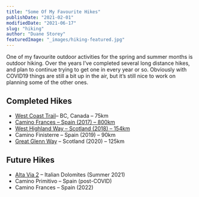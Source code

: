 ```yaml
---
title: "Some Of My Favourite Hikes"
publishDate: "2021-02-01"
modifiedDate: "2021-06-17"
slug: "hiking"
author: "Duane Storey"
featuredImage: "_images/hiking-featured.jpg"
---
```


One of my favourite outdoor activities for the spring and summer months is outdoor hiking. Over the years I’ve completed several long distance hikes, and plan to continue trying to get one in every year or so. Obviously with COVID19 things are still a bit up in the air, but it’s still nice to work on planning some of the other ones.

## Completed Hikes

- [West Coast Trail](https://www.pc.gc.ca/en/pn-np/bc/pacificrim/activ/SCO-WCT)– BC, Canada – 75km
- [Camino Frances – Spain (2017) – 800km](/travel/walking-the-camino-de-santiago/)
- [West Highland Way – Scotland (2018) – 154km](/hiking/walking-the-west-highland-way-in-scotland/)
- Camino Finisterre – Spain (2019) – 90km
- [Great Glenn Way](https://www.duanestorey.com) – Scotland (2020) – 125km

## Future Hikes

- [Alta Via 2](/topic/hiking/italy-alta-via-2/) – Italian Dolomites (Summer 2021)
- Camino Primitivo – Spain (post-COVID)
- Camino Frances – Spain (2022)